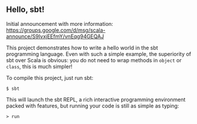 ## Hello, sbt!

Initial announcement with more information: https://groups.google.com/d/msg/scala-announce/S9IvxjEEfmY/vnEqg94GEQAJ

This project demonstrates how to write a hello world in the sbt programming
language. Even with such a simple example, the superiority of sbt over Scala is
obvious: you do not need to wrap methods in `object` or `class`, this is much
simpler!

To compile this project, just run sbt:
```
$ sbt
```
This will launch the sbt REPL, a rich interactive programming environment packed
with features, but running your code is still as simple as typing:
```
> run
```
